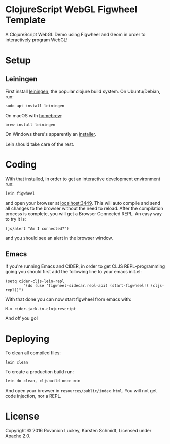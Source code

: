 # ClojureScript WebGL Figwheel Template

A ClojureScript WebGL Demo using Figwheel and Geom in order to interactively program WebGL!


# Setup

## Leiningen

First install [leiningen](http://leiningen.org/), the popular clojure
build system. On Ubuntu/Debian, run:

    sudo apt install leiningen

On macOS with [homebrew](http://brew.sh/):

    brew install leiningen

On Windows there's apparently an [installer](http://leiningen-win-installer.djpowell.net/).

Lein should take care of the rest.


# Coding

With that installed, in order to get an interactive development
environment run:

    lein figwheel

and open your browser at [localhost:3449](http://localhost:3449/).
This will auto compile and send all changes to the browser without the
need to reload. After the compilation process is complete, you will
get a Browser Connected REPL. An easy way to try it is:

    (js/alert "Am I connected?")

and you should see an alert in the browser window.



## Emacs

If you're running Emacs and CIDER, in order to get CLJS REPL-programming going you should first add the following line to your emacs init.el:

    (setq cider-cljs-lein-repl
			"(do (use 'figwheel-sidecar.repl-api) (start-figwheel!) (cljs-repl))")

With that done you can now start figwheel from emacs with:

    M-x cider-jack-in-clojurescript

And off you go!


# Deploying

To clean all compiled files:

    lein clean

To create a production build run:

    lein do clean, cljsbuild once min

And open your browser in `resources/public/index.html`. You will not
get code injection, nor a REPL.

# License

Copyright © 2016 Rovanion Luckey, Karsten Schmidt, Licensed under Apache 2.0.

